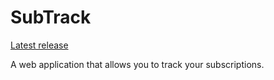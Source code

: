 
# SubTrack

[Latest release](https://github.com/62firelight/SubTrack/releases/tag/v2)

A web application that allows you to track your subscriptions.